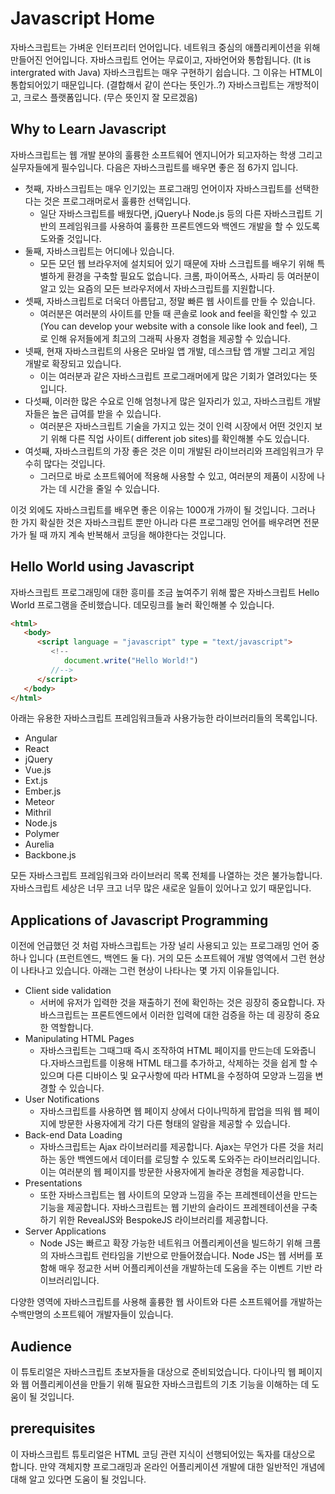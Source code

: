 # Javascript Home
자바스크립트는 가벼운 인터프리터 언어입니다. 네트워크 중심의 애플리케이션을 위해 만들어진 언어입니다. 자바스크립트 언어는 무료이고, 자바언어와 통합됩니다. (It is intergrated with Java) 자바스크립트는 매우 구현하기 쉽습니다. 그 이유는 HTML이 통합되어있기 때문입니다. (결합해서 같이 쓴다는 뜻인가..?) 자바스크립트는 개방적이고, 크로스 플랫폼입니다. (무슨 뜻인지 잘 모르겠음)

## Why to Learn Javascript
자바스크립트는 웹 개발 분야의 훌륭한 소프트웨어 엔지니어가 되고자하는 학생 그리고 실무자들에게 필수입니다. 다음은 자바스크립트를 배우면 좋은 점 6가지 입니다.

* 첫째, 자바스크립트는 매우 인기있는 프로그래밍 언어이자 자바스크립트를 선택한다는 것은 프로그래머로서 훌륭한 선택입니다. 
  * 일단 자바스크립트를 배웠다면, jQuery나  Node.js 등의 다른 자바스크립트 기반의 프레임워크를 사용하여 훌륭한 프론트엔드와 백엔드 개발을 할 수 있도록 도와줄 것입니다.
* 둘째, 자바스크립트는 어디에나 있습니다. 
  * 모든 모던 웹 브라우저에 설치되어 있기 때문에 자바 스크립트를 배우기 위해 특별하게 환경을 구축할 필요도 없습니다. 크롬, 파이어폭스, 사파리 등 여러분이 알고 있는 요즘의 모든 브라우저에서 자바스크립트를 지원합니다.
* 셋째, 자바스크립트로 더욱더 아름답고, 정말 빠른 웹 사이트를 만들 수 있습니다. 
  * 여러분은 여러분의 사이트를 만들 때 콘솔로 look and feel을 확인할 수 있고(You can develop your website with a console like look and feel), 그로 인해 유저들에게 최고의 그래픽 사용자 경험을 제공할 수 있습니다.
* 넷째, 현재 자바스크립트의 사용은 모바일 앱 개발, 데스크탑 앱 개발 그리고 게임 개발로 확장되고 있습니다. 
  * 이는 여러분과 같은 자바스크립트 프로그래머에게 많은 기회가 열려있다는 뜻입니다.
* 다섯째, 이러한 많은 수요로 인해 엄청나게 많은 일자리가 있고, 자바스크립트 개발자들은 높은 급여를 받을 수 있습니다. 
  * 여러분은 자바스크립트 기술을 가지고 있는 것이 인력 시장에서 어떤 것인지 보기 위해 다른 직업 사이트( different job sites)를 확인해볼 수도 있습니다.
* 여섯째, 자바스크립트의 가장 좋은 것은 이미 개발된 라이브러리와 프레임워크가 무수히 많다는 것입니다.
  * 그러므로 바로 소프트웨어에 적용해 사용할 수 있고, 여러분의 제품이 시장에 나가는 데 시간을 줄일 수 있습니다.

이것 외에도 자바스크립트를 배우면 좋은 이유는 1000개 가까이 될 것입니다. 그러나 한 가지 확실한 것은 자바스크립트 뿐만 아니라 다른 프로그래밍 언어를 배우려면 전문가가 될 때 까지 계속 반복해서 코딩을 해야한다는 것입니다.

## Hello World using Javascript
자바스크립트 프로그래밍에 대한 흥미를 조금 높여주기 위해 짧은 자바스크립트 Hello World 프로그램을 준비했습니다. 데모링크를 눌러 확인해볼 수 있습니다.

```HTML
<html>
   <body>   
      <script language = "javascript" type = "text/javascript">
         <!--
            document.write("Hello World!")
         //-->
      </script>      
   </body>
</html>
```

아래는 유용한 자바스크립트 프레임워크들과 사용가능한 라이브러리들의 목록입니다.

* 	Angular
* 	React
* 	jQuery
* 	Vue.js
* 	Ext.js
* 	Ember.js
* 	Meteor
* 	Mithril
* 	Node.js
* 	Polymer
* 	Aurelia
* 	Backbone.js

모든 자바스크립트 프레임워크와 라이브러리 목록 전체를 나열하는 것은 불가능합니다. 자바스크립트 세상은 너무 크고 너무 많은 새로운 일들이 있어나고 있기 때문입니다.

## Applications of Javascript Programming
이전에 언급했던 것 처럼 자바스크립트는 가장 널리 사용되고 있는 프로그래밍 언어 중 하나 입니다 (프런트엔드, 백엔드 둘 다). 거의 모든 소프트웨어 개발 영역에서 그런 현상이 나타나고 있습니다. 아래는 그런 현상이 나타나는 몇 가지 이유들입니다. 

* Client side validation
	* 서버에 유저가 입력한 것을 재출하기 전에 확인하는 것은 굉장히 중요합니다. 자바스크립트는 프론트엔드에서 이러한 입력에 대한 검증을 하는 데 굉장히 중요한 역할합니다.
* Manipulating HTML Pages
	* 자바스크립트는 그때그때 즉시 조작하여  HTML 페이지를 만드는데 도와줍니다.자바스크립트를 이용해 HTML 태그를 추가하고, 삭제하는 것을 쉽게 할 수 있으며 다른 디바이스 및 요구사항에 따라 HTML을 수정하여 모양과 느낌을 변경할 수 있습니다.
* User Notifications
	* 자바스크립트를 사용하면 웹 페이지 상에서 다이나믹하게 팝업을 띄워 웹 페이지에 방문한 사용자에게 각기 다른 형태의 알람을 제공할 수 있습니다.
* Back-end Data Loading
	* 자바스크립트는 Ajax 라이브러리를 제공합니다. Ajax는 무언가 다른 것을 처리하는 동안 백엔드에서 데이터를 로딩할 수 있도록 도와주는 라이브러리입니다.  이는 여러분의 웹 페이지를 방문한 사용자에게 놀라운 경험을 제공합니다.
* Presentations
	* 또한 자바스크립트는 웹 사이트의 모양과 느낌을 주는 프레젠테이션을 만드는 기능을 제공합니다. 자바스크립트는 웹 기반의 슬라이드 프레젠테이션을 구축하기 위한  RevealJS와 BespokeJS 라이브러리를 제공합니다.
* Server Applications
	* Node JS는 빠르고 확장 가능한 네트워크 어플리케이션을 빌드하기 위해 크롬의 자바스크립트 런타임을 기반으로 만들어졌습니다. Node JS는 웹 서버를 포함해 매우 정교한 서버 어플리케이션을 개발하는데 도움을 주는 이벤트 기반 라이브러리입니다.

다양한 영역에 자바스크립트를 사용해 훌륭한 웹 사이트와 다른 소프트웨어를 개발하는 수백만명의 소프트웨어 개발자들이 있습니다.

## Audience
이 튜토리얼은 자바스크립트 초보자들을 대상으로 준비되었습니다. 다이나믹 웹 페이지와 웹 어플리케이션을 만들기 위해 필요한 자바스크립트의 기초 기능을 이해하는 데 도움이 될 것입니다.

## prerequisites
이 자바스크립트 튜토리얼은 HTML 코딩 관련 지식이 선행되어있는 독자를 대상으로 합니다. 만약 객체지향 프로그래밍과 온라인 어플리케이션 개발에 대한 일반적인 개념에 대해 알고 있다면 도움이 될 것입니다.
